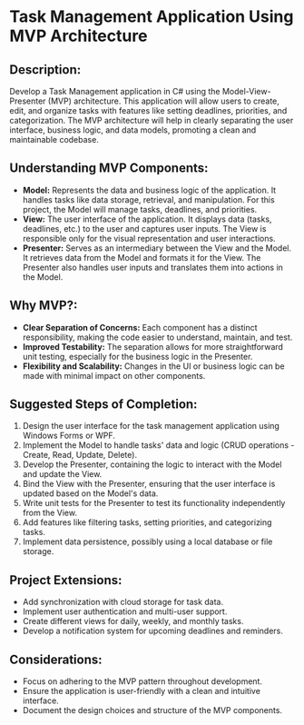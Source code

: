 # Task Management Application Using MVP Architecture

## Description:
Develop a Task Management application in C# using the Model-View-Presenter (MVP) architecture. This application will allow users to create, edit, and organize tasks with features like setting deadlines, priorities, and categorization. The MVP architecture will help in clearly separating the user interface, business logic, and data models, promoting a clean and maintainable codebase.

## Understanding MVP Components:
- **Model:** Represents the data and business logic of the application. It handles tasks like data storage, retrieval, and manipulation. For this project, the Model will manage tasks, deadlines, and priorities.
- **View:** The user interface of the application. It displays data (tasks, deadlines, etc.) to the user and captures user inputs. The View is responsible only for the visual representation and user interactions.
- **Presenter:** Serves as an intermediary between the View and the Model. It retrieves data from the Model and formats it for the View. The Presenter also handles user inputs and translates them into actions in the Model.

## Why MVP?:
- **Clear Separation of Concerns:** Each component has a distinct responsibility, making the code easier to understand, maintain, and test.
- **Improved Testability:** The separation allows for more straightforward unit testing, especially for the business logic in the Presenter.
- **Flexibility and Scalability:** Changes in the UI or business logic can be made with minimal impact on other components.

## Suggested Steps of Completion:
1. Design the user interface for the task management application using Windows Forms or WPF.
2. Implement the Model to handle tasks' data and logic (CRUD operations - Create, Read, Update, Delete).
3. Develop the Presenter, containing the logic to interact with the Model and update the View.
4. Bind the View with the Presenter, ensuring that the user interface is updated based on the Model's data.
5. Write unit tests for the Presenter to test its functionality independently from the View.
6. Add features like filtering tasks, setting priorities, and categorizing tasks.
7. Implement data persistence, possibly using a local database or file storage.

## Project Extensions:
- Add synchronization with cloud storage for task data.
- Implement user authentication and multi-user support.
- Create different views for daily, weekly, and monthly tasks.
- Develop a notification system for upcoming deadlines and reminders.

## Considerations:
- Focus on adhering to the MVP pattern throughout development.
- Ensure the application is user-friendly with a clean and intuitive interface.
- Document the design choices and structure of the MVP components.
